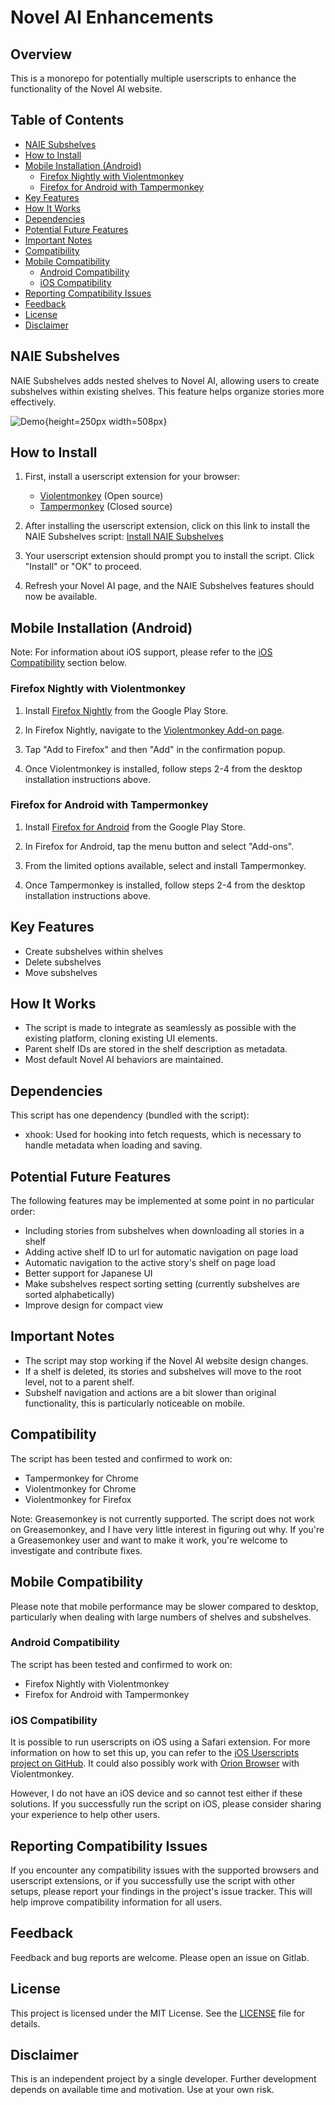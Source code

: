 # Novel AI Enhancements

## Overview

This is a monorepo for potentially multiple userscripts to enhance the functionality of the Novel AI website.

## Table of Contents

-   [NAIE Subshelves](#naie-subshelves)
-   [How to Install](#how-to-install)
-   [Mobile Installation (Android)](#mobile-installation-android)
    -   [Firefox Nightly with Violentmonkey](#firefox-nightly-with-violentmonkey)
    -   [Firefox for Android with Tampermonkey](#firefox-for-android-with-tampermonkey)
-   [Key Features](#key-features)
-   [How It Works](#how-it-works)
-   [Dependencies](#dependency)
-   [Potential Future Features](#potential-future-features)
-   [Important Notes](#important-notes)
-   [Compatibility](#compatibility)
-   [Mobile Compatibility](#mobile-compatibility)
    -   [Android Compatibility](#android-compatibility)
    -   [iOS Compatibility](#ios-compatibility)
-   [Reporting Compatibility Issues](#reporting-compatibility-issues)
-   [Feedback](#feedback)
-   [License](#license)
-   [Disclaimer](#disclaimer)

## NAIE Subshelves

NAIE Subshelves adds nested shelves to Novel AI, allowing users to create subshelves within existing shelves. This feature helps organize stories more effectively.

![Demo](images/demo.gif){height=250px width=508px}

## How to Install

1. First, install a userscript extension for your browser:

    - [Violentmonkey](https://violentmonkey.github.io/) (Open source)
    - [Tampermonkey](https://www.tampermonkey.net/) (Closed source)

2. After installing the userscript extension, click on this link to install the NAIE Subshelves script: [Install NAIE Subshelves](https://gitlab.com/Nystik/nai-enhancements/-/raw/main/subshelves/dist/naie-subshelves.user.js)

3. Your userscript extension should prompt you to install the script. Click "Install" or "OK" to proceed.

4. Refresh your Novel AI page, and the NAIE Subshelves features should now be available.

## Mobile Installation (Android)

Note: For information about iOS support, please refer to the [iOS Compatibility](#ios-compatibility) section below.

### Firefox Nightly with Violentmonkey

1. Install [Firefox Nightly](https://play.google.com/store/apps/details?id=org.mozilla.fenix) from the Google Play Store.

2. In Firefox Nightly, navigate to the [Violentmonkey Add-on page](https://addons.mozilla.org/en-US/firefox/addon/violentmonkey/).

3. Tap "Add to Firefox" and then "Add" in the confirmation popup.

4. Once Violentmonkey is installed, follow steps 2-4 from the desktop installation instructions above.

### Firefox for Android with Tampermonkey

1. Install [Firefox for Android](https://play.google.com/store/apps/details?id=org.mozilla.firefox) from the Google Play Store.

2. In Firefox for Android, tap the menu button and select "Add-ons".

3. From the limited options available, select and install Tampermonkey.

4. Once Tampermonkey is installed, follow steps 2-4 from the desktop installation instructions above.

## Key Features

-   Create subshelves within shelves
-   Delete subshelves
-   Move subshelves

## How It Works

-   The script is made to integrate as seamlessly as possible with the existing platform, cloning existing UI elements.
-   Parent shelf IDs are stored in the shelf description as metadata.
-   Most default Novel AI behaviors are maintained.

## Dependencies

This script has one dependency (bundled with the script):

-   xhook: Used for hooking into fetch requests, which is necessary to handle metadata when loading and saving.

## Potential Future Features

The following features may be implemented at some point in no particular order:

-   Including stories from subshelves when downloading all stories in a shelf
-   Adding active shelf ID to url for automatic navigation on page load
-   Automatic navigation to the active story's shelf on page load
-   Better support for Japanese UI
-   Make subshelves respect sorting setting (currently subshelves are sorted alphabetically)
-   Improve design for compact view

## Important Notes

-   The script may stop working if the Novel AI website design changes.
-   If a shelf is deleted, its stories and subshelves will move to the root level, not to a parent shelf.
-   Subshelf navigation and actions are a bit slower than original functionality, this is particularly noticeable on mobile.

## Compatibility

The script has been tested and confirmed to work on:

-   Tampermonkey for Chrome
-   Violentmonkey for Chrome
-   Violentmonkey for Firefox

Note: Greasemonkey is not currently supported. The script does not work on Greasemonkey, and I have very little interest in figuring out why. If you're a Greasemonkey user and want to make it work, you're welcome to investigate and contribute fixes.

## Mobile Compatibility

Please note that mobile performance may be slower compared to desktop, particularly when dealing with large numbers of shelves and subshelves.

### Android Compatibility

The script has been tested and confirmed to work on:

-   Firefox Nightly with Violentmonkey
-   Firefox for Android with Tampermonkey

### iOS Compatibility

It is possible to run userscripts on iOS using a Safari extension. For more information on how to set this up, you can refer to the [iOS Userscripts project on GitHub](https://github.com/quoid/userscripts). It could also possibly work with [Orion Browser](https://apps.apple.com/us/app/orion-browser-by-kagi/id14844982000) with Violentmonkey.

However, I do not have an iOS device and so cannot test either if these solutions. If you successfully run the script on iOS, please consider sharing your experience to help other users.

## Reporting Compatibility Issues

If you encounter any compatibility issues with the supported browsers and userscript extensions, or if you successfully use the script with other setups, please report your findings in the project's issue tracker. This will help improve compatibility information for all users.

## Feedback

Feedback and bug reports are welcome. Please open an issue on Gitlab.

## License

This project is licensed under the MIT License. See the [LICENSE](LICENSE) file for details.

## Disclaimer

This is an independent project by a single developer. Further development depends on available time and motivation. Use at your own risk.
